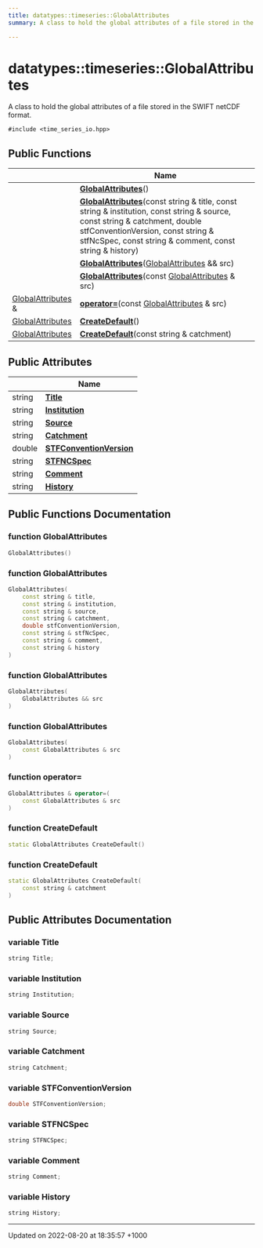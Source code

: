 ```yaml
---
title: datatypes::timeseries::GlobalAttributes
summary: A class to hold the global attributes of a file stored in the SWIFT netCDF format. 

---
```


# datatypes::timeseries::GlobalAttributes



A class to hold the global attributes of a file stored in the SWIFT netCDF format. 


`#include <time_series_io.hpp>`

## Public Functions

|                | Name           |
| -------------- | -------------- |
| | **[GlobalAttributes](/cpp/Classes/classdatatypes_1_1timeseries_1_1GlobalAttributes/#function-globalattributes)**() |
| | **[GlobalAttributes](/cpp/Classes/classdatatypes_1_1timeseries_1_1GlobalAttributes/#function-globalattributes)**(const string & title, const string & institution, const string & source, const string & catchment, double stfConventionVersion, const string & stfNcSpec, const string & comment, const string & history) |
| | **[GlobalAttributes](/cpp/Classes/classdatatypes_1_1timeseries_1_1GlobalAttributes/#function-globalattributes)**([GlobalAttributes](/cpp/Classes/classdatatypes_1_1timeseries_1_1GlobalAttributes/) && src) |
| | **[GlobalAttributes](/cpp/Classes/classdatatypes_1_1timeseries_1_1GlobalAttributes/#function-globalattributes)**(const [GlobalAttributes](/cpp/Classes/classdatatypes_1_1timeseries_1_1GlobalAttributes/) & src) |
| [GlobalAttributes](/cpp/Classes/classdatatypes_1_1timeseries_1_1GlobalAttributes/) & | **[operator=](/cpp/Classes/classdatatypes_1_1timeseries_1_1GlobalAttributes/#function-operator=)**(const [GlobalAttributes](/cpp/Classes/classdatatypes_1_1timeseries_1_1GlobalAttributes/) & src) |
| [GlobalAttributes](/cpp/Classes/classdatatypes_1_1timeseries_1_1GlobalAttributes/) | **[CreateDefault](/cpp/Classes/classdatatypes_1_1timeseries_1_1GlobalAttributes/#function-createdefault)**() |
| [GlobalAttributes](/cpp/Classes/classdatatypes_1_1timeseries_1_1GlobalAttributes/) | **[CreateDefault](/cpp/Classes/classdatatypes_1_1timeseries_1_1GlobalAttributes/#function-createdefault)**(const string & catchment) |

## Public Attributes

|                | Name           |
| -------------- | -------------- |
| string | **[Title](/cpp/Classes/classdatatypes_1_1timeseries_1_1GlobalAttributes/#variable-title)**  |
| string | **[Institution](/cpp/Classes/classdatatypes_1_1timeseries_1_1GlobalAttributes/#variable-institution)**  |
| string | **[Source](/cpp/Classes/classdatatypes_1_1timeseries_1_1GlobalAttributes/#variable-source)**  |
| string | **[Catchment](/cpp/Classes/classdatatypes_1_1timeseries_1_1GlobalAttributes/#variable-catchment)**  |
| double | **[STFConventionVersion](/cpp/Classes/classdatatypes_1_1timeseries_1_1GlobalAttributes/#variable-stfconventionversion)**  |
| string | **[STFNCSpec](/cpp/Classes/classdatatypes_1_1timeseries_1_1GlobalAttributes/#variable-stfncspec)**  |
| string | **[Comment](/cpp/Classes/classdatatypes_1_1timeseries_1_1GlobalAttributes/#variable-comment)**  |
| string | **[History](/cpp/Classes/classdatatypes_1_1timeseries_1_1GlobalAttributes/#variable-history)**  |

## Public Functions Documentation

### function GlobalAttributes

```cpp
GlobalAttributes()
```


### function GlobalAttributes

```cpp
GlobalAttributes(
    const string & title,
    const string & institution,
    const string & source,
    const string & catchment,
    double stfConventionVersion,
    const string & stfNcSpec,
    const string & comment,
    const string & history
)
```


### function GlobalAttributes

```cpp
GlobalAttributes(
    GlobalAttributes && src
)
```


### function GlobalAttributes

```cpp
GlobalAttributes(
    const GlobalAttributes & src
)
```


### function operator=

```cpp
GlobalAttributes & operator=(
    const GlobalAttributes & src
)
```


### function CreateDefault

```cpp
static GlobalAttributes CreateDefault()
```


### function CreateDefault

```cpp
static GlobalAttributes CreateDefault(
    const string & catchment
)
```


## Public Attributes Documentation

### variable Title

```cpp
string Title;
```


### variable Institution

```cpp
string Institution;
```


### variable Source

```cpp
string Source;
```


### variable Catchment

```cpp
string Catchment;
```


### variable STFConventionVersion

```cpp
double STFConventionVersion;
```


### variable STFNCSpec

```cpp
string STFNCSpec;
```


### variable Comment

```cpp
string Comment;
```


### variable History

```cpp
string History;
```


-------------------------------

Updated on 2022-08-20 at 18:35:57 +1000